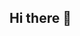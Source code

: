 ## Hi there 👋

<!--
**mmunitavidal/mmunitavidal** is a ✨ _special_ ✨ repository because its `README.md` (this file) appears on your GitHub profile.

Apasionada por los datos y en plena transición profesional hacia el Data Analytics, combinando mi formación en Ingeniería Comercial y Magíster en Marketing con habilidades técnicas adquiridas en el bootcamp de Data Analyst en TripleTen.

🚀 Manejo Python, SQL, Tableau, Excel avanzado, Pandas, Matplotlib y Seaborn, aplicados en proyectos reales de análisis de ventas, métricas de marketing y pruebas de hipótesis.

📊 Me encanta transformar datos en insights accionables y descubrir nuevas formas de optimizar procesos y mejorar la toma de decisiones.

🔗 Conecta conmigo en: www.linkedin.com/in/maría-paz-munita-vidal
